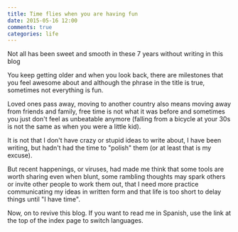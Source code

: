 ```yaml
---
title: Time flies when you are having fun
date: 2015-05-16 12:00
comments: true
categories: life
---
```


Not all has been sweet and smooth in these 7 years without writing in this blog

You keep getting older and when you look back, there are milestones that you feel awesome about and although the phrase in the title is true, sometimes not everything is fun.

Loved ones pass away, moving to another country also means moving away from friends and family, free time is not what it was before and sometimes you just don't feel as unbeatable anymore (falling from a bicycle at your 30s is not the same as when you were a little kid).

It is not that I don't have crazy or stupid ideas to write about, I have been writing, but hadn't had the time to "polish" them (or at least that is my excuse).

But recent happenings, or viruses, had made me think that some tools are worth sharing even when blunt, some rambling thoughts may spark others or invite other people to work them out, that I need more practice communicating my ideas in written form and that life is too short to delay things until "I have time".

Now, on to revive this blog. If you want to read me in Spanish, use the link at the top of the index page to switch languages.
